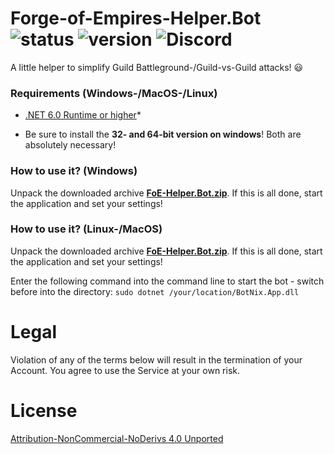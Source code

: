 # Forge-of-Empires-Helper.Bot ![status](https://badgen.net/badge/Status/Proof/green) ![version](https://badgen.net/badge/Version/2022.2/) ![Discord](https://img.shields.io/discord/365129052832530433.svg?label=BotNix&logo=discord&logoColor=ffffff&color=7389D8&labelColor=6A7EC2)

A little helper to simplify Guild Battleground-/Guild-vs-Guild attacks! :smiley:

### Requirements (Windows-/MacOS-/Linux)

- [.NET 6.0 Runtime or higher](https://dotnet.microsoft.com/download)*

* Be sure to install the **32- and 64-bit version on windows**! Both are absolutely necessary!

### How to use it? (Windows)

Unpack the downloaded archive **[FoE-Helper.Bot.zip](https://github.com/cfHxqA/Forge-of-Empires-Helper.Bot/raw/main/FoE-Helper.Bot.zip)**. If this is all done, start the application and set your settings!

### How to use it? (Linux-/MacOS)

Unpack the downloaded archive **[FoE-Helper.Bot.zip](https://github.com/cfHxqA/Forge-of-Empires-Helper.Bot/raw/main/FoE-Helper.Bot.zip)**. If this is all done, start the application and set your settings!

Enter the following command into the command line to start the bot - switch before into the directory:
`sudo dotnet /your/location/BotNix.App.dll`

# Legal

Violation of any of the terms below will result in the termination of your Account. You agree to use the Service at your own risk.

# License

[Attribution-NonCommercial-NoDerivs 4.0 Unported](https://creativecommons.org/licenses/by-nc-nd/4.0/)